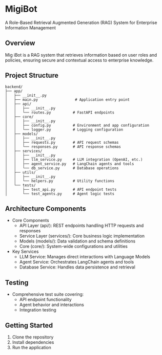 
# MigiBot

A Role-Based Retrieval Augmented Generation (RAG) System for Enterprise Information Management

## Overview
Mig iBot is a RAG system that retrieves information based on user roles and policies, ensuring secure and contextual access to enterprise knowledge.

## Project Structure

```
backend/
├── app/
│   ├── __init__.py
│   ├── main.py                 # Application entry point
│   ├── api/
│   │   ├── __init__.py
│   │   └── routes.py          # FastAPI endpoints
│   ├── core/
│   │   ├── __init__.py
│   │   ├── config.py          # Environment and app configuration
│   │   └── logger.py          # Logging configuration
│   ├── models/
│   │   ├── __init__.py
│   │   ├── requests.py        # API request schemas
│   │   └── responses.py       # API response schemas
│   ├── services/
│   │   ├── __init__.py
│   │   ├── llm_service.py     # LLM integration (OpenAI, etc.)
│   │   ├── agent_service.py   # LangChain agents and tools
│   │   └── db_service.py      # Database operations
│   ├── utils/
│   │   ├── __init__.py
│   │   └── helpers.py         # Utility functions
│   └── tests/
│       ├── test_api.py        # API endpoint tests
│       └── test_agents.py     # Agent logic tests
```

## Architecture Components

- Core Components
  - API Layer (api/): REST endpoints handling HTTP requests and responses
  - Service Layer (services/): Core business logic implementation
  - Models (models/): Data validation and schema definitions
  - Core (core/): System-wide configurations and utilities
- Key Services
  - LLM Service: Manages direct interactions with Language Models
  - Agent Service: Orchestrates LangChain agents and tools
  - Database Service: Handles data persistence and retrieval

## Testing

- Comprehensive test suite covering:
  - API endpoint functionality
  - Agent behavior and interactions
  - Integration testing

## Getting Started

1. Clone the repository
2. Install dependencies
3. Run the application

